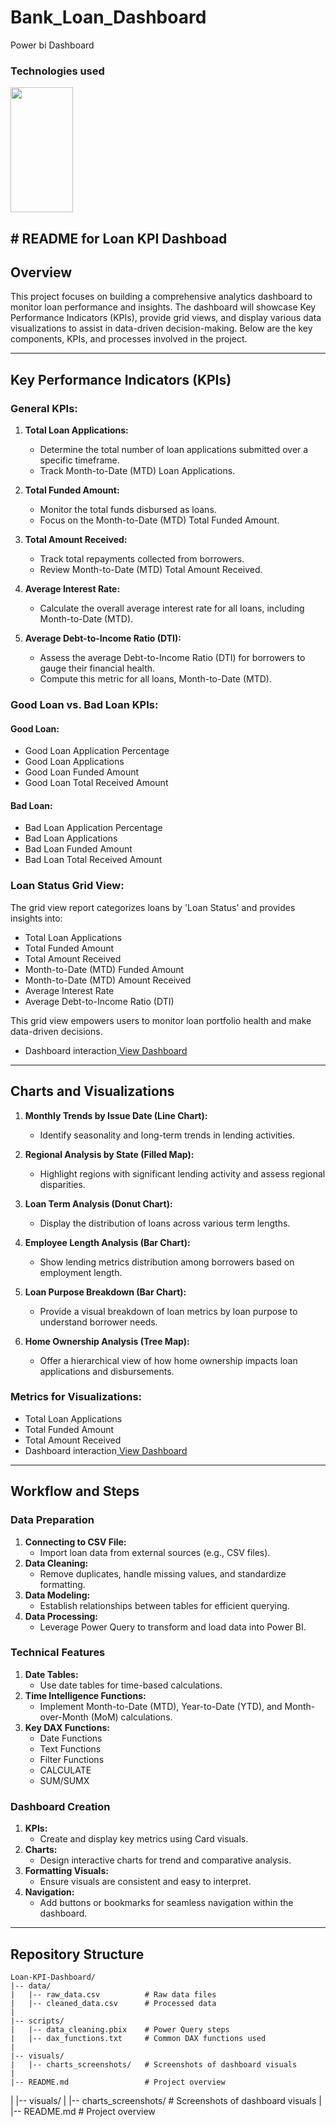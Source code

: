 # Bank_Loan_Dashboard
Power bi Dashboard

### Technologies used
<img src="https://github.com/user-attachments/assets/04726459-d460-4321-af5d-cb1c47867a66" width="100" height="200" />

## # README for Loan KPI Dashboad

## Overview
This project focuses on building a comprehensive analytics dashboard to monitor loan performance and insights. The dashboard will showcase Key Performance Indicators (KPIs), provide grid views, and display various data visualizations to assist in data-driven decision-making. Below are the key components, KPIs, and processes involved in the project.

---

## Key Performance Indicators (KPIs)
### General KPIs:
1. **Total Loan Applications:**
   - Determine the total number of loan applications submitted over a specific timeframe.
   - Track Month-to-Date (MTD) Loan Applications.

2. **Total Funded Amount:**
   - Monitor the total funds disbursed as loans.
   - Focus on the Month-to-Date (MTD) Total Funded Amount.

3. **Total Amount Received:**
   - Track total repayments collected from borrowers.
   - Review Month-to-Date (MTD) Total Amount Received.

4. **Average Interest Rate:**
   - Calculate the overall average interest rate for all loans, including Month-to-Date (MTD).

5. **Average Debt-to-Income Ratio (DTI):**
   - Assess the average Debt-to-Income Ratio (DTI) for borrowers to gauge their financial health.
   - Compute this metric for all loans, Month-to-Date (MTD).

### Good Loan vs. Bad Loan KPIs:
#### **Good Loan:**
- Good Loan Application Percentage
- Good Loan Applications
- Good Loan Funded Amount
- Good Loan Total Received Amount

#### **Bad Loan:**
- Bad Loan Application Percentage
- Bad Loan Applications
- Bad Loan Funded Amount
- Bad Loan Total Received Amount

### Loan Status Grid View:
The grid view report categorizes loans by 'Loan Status' and provides insights into:
- Total Loan Applications
- Total Funded Amount
- Total Amount Received
- Month-to-Date (MTD) Funded Amount
- Month-to-Date (MTD) Amount Received
- Average Interest Rate
- Average Debt-to-Income Ratio (DTI)

This grid view empowers users to monitor loan portfolio health and make data-driven decisions.

- Dashboard interaction<a href="https://github.com/ShivaPulicheru1999/Bank_Loan_Dashboard/blob/main/Bank%20Loan%20Sumary.pdf"> View Dashboard</a>

---

## Charts and Visualizations
1. **Monthly Trends by Issue Date (Line Chart):**
   - Identify seasonality and long-term trends in lending activities.

2. **Regional Analysis by State (Filled Map):**
   - Highlight regions with significant lending activity and assess regional disparities.

3. **Loan Term Analysis (Donut Chart):**
   - Display the distribution of loans across various term lengths.

4. **Employee Length Analysis (Bar Chart):**
   - Show lending metrics distribution among borrowers based on employment length.

5. **Loan Purpose Breakdown (Bar Chart):**
   - Provide a visual breakdown of loan metrics by loan purpose to understand borrower needs.

6. **Home Ownership Analysis (Tree Map):**
   - Offer a hierarchical view of how home ownership impacts loan applications and disbursements.

### Metrics for Visualizations:
- Total Loan Applications
- Total Funded Amount
- Total Amount Received
- Dashboard interaction<a href="https://github.com/ShivaPulicheru1999/Bank_Loan_Dashboard/blob/main/Bank%20Loan%20Overview.pdf"> View Dashboard</a>
---

## Workflow and Steps
### Data Preparation
1. **Connecting to CSV File:**
   - Import loan data from external sources (e.g., CSV files).
2. **Data Cleaning:**
   - Remove duplicates, handle missing values, and standardize formatting.
3. **Data Modeling:**
   - Establish relationships between tables for efficient querying.
4. **Data Processing:**
   - Leverage Power Query to transform and load data into Power BI.

### Technical Features
1. **Date Tables:**
   - Use date tables for time-based calculations.
2. **Time Intelligence Functions:**
   - Implement Month-to-Date (MTD), Year-to-Date (YTD), and Month-over-Month (MoM) calculations.
3. **Key DAX Functions:**
   - Date Functions
   - Text Functions
   - Filter Functions
   - CALCULATE
   - SUM/SUMX

### Dashboard Creation
1. **KPIs:**
   - Create and display key metrics using Card visuals.
2. **Charts:**
   - Design interactive charts for trend and comparative analysis.
3. **Formatting Visuals:**
   - Ensure visuals are consistent and easy to interpret.
4. **Navigation:**
   - Add buttons or bookmarks for seamless navigation within the dashboard.

---

## Repository Structure
```
Loan-KPI-Dashboard/
|-- data/
|   |-- raw_data.csv          # Raw data files
|   |-- cleaned_data.csv      # Processed data
|
|-- scripts/
|   |-- data_cleaning.pbix    # Power Query steps
|   |-- dax_functions.txt     # Common DAX functions used
|
|-- visuals/
|   |-- charts_screenshots/   # Screenshots of dashboard visuals
|
|-- README.md                 # Project overview
```

|
|-- visuals/
|   |-- charts_screenshots/   # Screenshots of dashboard visuals
|
|-- README.md                 # Project overview

